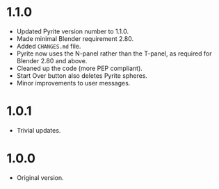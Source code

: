 1.1.0
=====

* Updated Pyrite version number to 1.1.0.
* Made minimal Blender requirement 2.80.
* Added `CHANGES.md` file.
* Pyrite now uses the N-panel rather than the T-panel, as required for Blender
  2.80 and above.
* Cleaned up the code (more PEP compliant).
* Start Over button also deletes Pyrite spheres.
* Minor improvements to user messages.

1.0.1
=====

* Trivial updates.

1.0.0
=====

* Original version.
